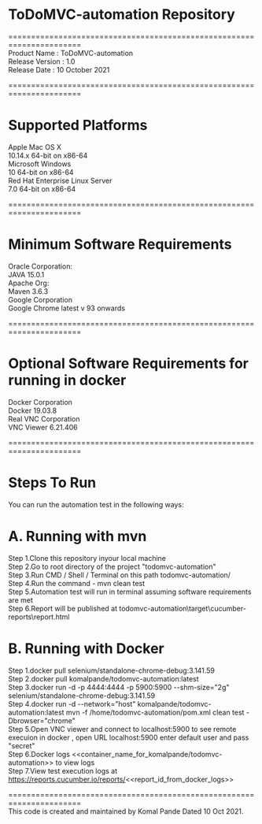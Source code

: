 # ToDoMVC-automation Repository

====================================================================== <br />
Product Name	 : ToDoMVC-automation <br />
Release Version : 1.0 <br />
Release Date	 : 10 October 2021 <br />

======================================================================
# Supported Platforms

   Apple Mac OS X <br />
      10.14.x 64-bit on x86-64 <br />
   Microsoft Windows <br />
      10 64-bit on x86-64 <br />
   Red Hat Enterprise Linux Server <br />
      7.0 64-bit on x86-64 <br />

======================================================================
#  Minimum Software Requirements

   Oracle Corporation: <br />
     JAVA 15.0.1 <br />
   Apache Org: <br />
     Maven 3.6.3 <br />
   Google Corporation <br />
     Google Chrome latest v 93 onwards  <br />

======================================================================
#  Optional Software Requirements for running in docker

   Docker Corporation <br />
     Docker 19.03.8 <br />
   Real VNC Corporation <br />
     VNC Viewer 6.21.406 <br />

======================================================================
# Steps To Run

You can run the automation test in the following ways: <br />

 # A. Running with mvn
  
  Step 1.Clone this repository inyour local machine <br />
  Step 2.Go to root directory of the project "todomvc-automation" <br />
  Step 3.Run CMD / Shell / Terminal on this path todomvc-automation/ <br />
  Step 4.Run the command - mvn clean test <br />
  Step 5.Automation test will run in terminal assuming software requirements are met <br />
  Step 6.Report will be published at todomvc-automation\target\cucumber-reports\report.html <br />
  
 # B. Running with Docker

  Step 1.docker pull selenium/standalone-chrome-debug:3.141.59 <br />
  Step 2.docker pull komalpande/todomvc-automation:latest <br />
  Step 3.docker run -d -p 4444:4444 -p 5900:5900 --shm-size="2g" selenium/standalone-chrome-debug:3.141.59 <br />
  Step 4.docker run -d --network="host" komalpande/todomvc-automation:latest mvn -f /home/todomvc-automation/pom.xml clean test -Dbrowser="chrome" <br />
  Step 5.Open VNC viewer and connect to localhost:5900 to see remote execuion in docker , open URL localhost:5900 enter default user and pass "secret" <br />
  Step 6.Docker logs <<container_name_for_komalpande/todomvc-automation>> to view logs <br />
  Step 7.View test execution logs at https://reports.cucumber.io/reports/<<report_id_from_docker_logs>> <br />


======================================================================<br />
This code is created and maintained by Komal Pande Dated 10 Oct 2021.

